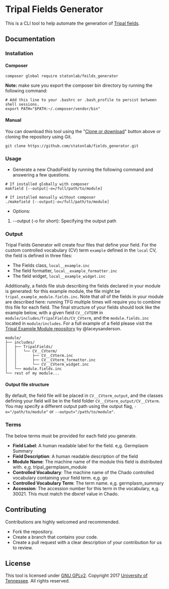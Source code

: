# Tripal Fields Generator
This is a CLI tool to help automate the generation of [Tripal fields](http://tripal.info/tutorials/v3.x/developers_handbook/custom_field).

## Documentation

### Installation

#### Composer
```shell
composer global require statonlab/feilds_generator
```
**Note:** make sure you export the composer bin directory by running the following command:
```shell
# Add this line to your .bashrc or .bash_profile to persist between shell sessions.
export PATH="$PATH:~/.composer/vendor/bin"
```

#### Manual
You can download this tool using the "[Clone or download](https://github.com/statonlab/fields_generator/archive/master.zip)" button above or cloning the repository using Git.
```shell
git clone https://github.com/statonlab/fields_generator.git
```

### Usage
- Generate a new ChadoField by running the following command and answering a few questions.
```shell
# If installed globally with composer
makfield [--output|-o=/full/path/to/module]

# If installed manually without composer
./makefield [--output|-o=/full/path/to/module]
```
- Options:
 1. --output (-o for short): Specifying the output path 

### Output
Tripal Fields Generator will create four files that define your field.  For the custom controlled vocabulary (CV) term `example` defined in the `local` CV, the field is defined in three files:
* The Fields class, `local__example.inc`
* The field formatter, `local__example_formatter.inc`
* The field widget, `local__example_widget.inc`

Additionally, a fields file stub describing the fields declared in your module is generated: for this example module, the file might be  `tripal_example_module.fields.inc`.  Note that *all* of the fields in your module are described here: running TFG multiple times will require you to combine this file for each field.
The final structure of your fields should look like the example below, with a given field `CV__CVTERM` in `module/includes/TripalFields/CV_CVterm`, and the `module.fields.inc` located in `module/includes`. For a full example of a field please visit the [Tripal Example Module repository](https://github.com/tripal/tripal_example) by @laceysanderson.
```
module/
├── includes/
│   ├── TripalFields/
│   │   └── CV__CVterm/
│   │       ├── CV__CVterm.inc
│   │       ├── CV__CVterm_formatter.inc
│   │       └── CV__CVterm_widget.inc
│   └── module.fields.inc
└── rest of my module...
```

#### Output file structure 

By default, the field file will be placed in `CV__CVterm_output`, and the classes defining your field will be in the field folder `CV__CVterm_output/CV__CVterm`.  You may specify a different output path using the output flag, `-o="/path/to/module"` or `--output="/path/to/module"`.  


### Terms
The below terms must be provided for each field you generate.

 - **Field Label**: A human readable label for the field. e,g. Germplasm Summary
 - **Field Description**:  A human readable description of the field
 - **Module Name**:  The machine name of the module this field is distributed with.  e,g. tripal_germplasm_module
 - **Controlled Vocabulary**: The machine name of the Chado controlled vocabulary containing your field term. e,g. go
 - **Controlled Vocabulary Term**: The term name. e,g. germplasm_summary
 - **Accession**: The accession number for this term in the vocabulary, e,g. 30021.  This must match the dbxref value in Chado.

## Contributing
Contributions are highly welcomed and recommended.
- Fork the repository.
- Create a branch that contains your code.
- Create a pull request with a clear description of your contribution for us to review.

## License
This tool is licensed under [GNU GPLv2](https://www.gnu.org/licenses/old-licenses/gpl-2.0.en.html). Copyright 2017 [University of Tennessee](https://utk.edu). All rights reserved.

